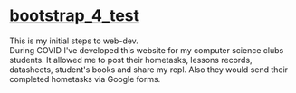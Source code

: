 <a href="https://github.com/syrovezhko/bootstrap_4_test/blob/master/README.md#bootstrap_4_test">
	<h1>bootstrap_4_test</h1>
</a>

<p>
	This is my initial steps to web-dev. <br>
	During COVID I've developed this website for my computer science clubs students. It allowed me to post their hometasks, lessons records, datasheets, student's books and share my repl. Also they would send their completed hometasks via Google forms.
</p>